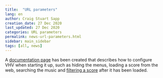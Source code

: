 ```yaml
---
title:  "URL parameters"
lang: en
author: Craig Stuart Sapp
creation_date: 27 Dec 2020
last_updated: 27 Dec 2020
categories: URL parameters
permalink: news-url-parameters.html
sidebar: main_sidebar
tags: [all, news]
---
```


A <a href="/topics/url-parameters">documentation page</a> has been
created that describes how to configure VHV when starting it up, 
such as hiding the menus, loading a score from the web, searching
the music and <a href="/filter">filtering a score<a/> after it has
been loaded.



